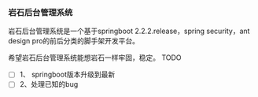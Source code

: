 ### 岩石后台管理系统


岩石后台管理系统是一个基于springboot 2.2.2.release，spring security，ant design pro的前后分类的脚手架开发平台。

希望岩石后台管理系统能想岩石一样牢固，稳定。
TODO  

- [ ] 1、 springboot版本升级到最新
- [ ] 2、处理已知的bug
